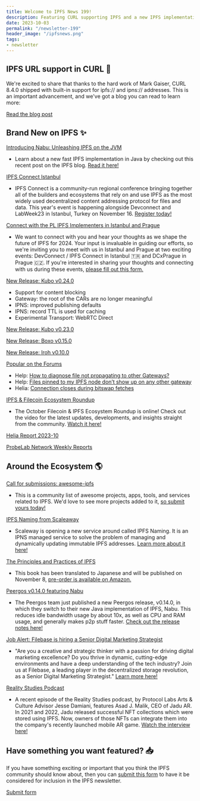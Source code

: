 ```yaml
---
title: Welcome to IPFS News 199!
description: Featuring CURL supporting IPFS and a new IPFS implementation called Nabu.
date: 2023-10-03
permalink: "/newsletter-199"
header_image: "/ipfsnews.png"
tags:
- newsletter
---
```


## **IPFS URL support in CURL 🔭**

We're excited to share that thanks to the hard work of Mark Gaiser, CURL 8.4.0 shipped with built-in support for ipfs:// and ipns:// addresses. This is an important advancement, and we've got a blog you can read to learn more:

<a href="https://blog.ipfs.tech/ipfs-uri-support-in-curl/" class="cta-button">Read the blog post</a>

## **Brand New on IPFS ✨**

[Introducing Nabu: Unleashing IPFS on the JVM](https://blog.ipfs.tech/2023-11-introducing-nabu/)

- Learn about a new fast IPFS implementation in Java by checking out this recent post on the IPFS blog. [Read it here!](https://blog.ipfs.tech/2023-11-introducing-nabu/)

[IPFS Connect Istanbul](https://istanbul2023.ipfsconnect.org/)

- IPFS Connect is a community-run regional conference bringing together all of the builders and ecosystems that rely on and use IPFS as the most widely used decentralized content addressing protocol for files and data. This year's event is happening alongside Devconnect and LabWeek23 in Istanbul, Turkey on November 16. [Register today!](https://istanbul2023.ipfsconnect.org/)

[Connect with the PL IPFS Implementers in Istanbul and Prague](https://forms.gle/CxUQPsEUg2CGkLgh6)

- We want to connect with you and hear your thoughts as we shape the future of IPFS for 2024. Your input is invaluable in guiding our efforts, so we're inviting you to meet with us in Istanbul and Prague at two exciting events: DevConnect / IPFS Connect in Istanbul 🇹🇷 and DCxPrague in Prague 🇨🇿. If you're interested in sharing your thoughts and connecting with us during these events, [please fill out this form.](https://forms.gle/CxUQPsEUg2CGkLgh6)

[New Release: Kubo v0.24.0](https://github.com/ipfs/kubo/releases/tag/v0.24.0)

- Support for content blocking
- Gateway: the root of the CARs are no longer meaningful
- IPNS: improved publishing defaults
- IPNS: record TTL is used for caching
- Experimental Transport: WebRTC Direct

[New Release: Kubo v0.23.0](https://github.com/ipfs/kubo/releases/tag/v0.23.0)

[New Release: Boxo v0.15.0](https://discuss.ipfs.tech/t/boxo-v0-15-0-is-out/17175)

[New Release: Iroh v0.10.0](https://github.com/n0-computer/iroh/releases/tag/v0.10.0)

[Popular on the Forums](https://discuss.ipfs.tech/top?period=monthly)

- Help: [How to diagnose file not propagating to other Gateways?](https://discuss.ipfs.tech/t/how-to-diagnose-file-not-propagating-to-other-gateways/17071)
- Help: [Files pinned to my IPFS node don’t show up on any other gateway](https://discuss.ipfs.tech/t/files-pinned-to-my-ipfs-node-dont-show-up-on-any-other-gateway/17132)
- Helia: [Connection closes during bitswap fetches](https://discuss.ipfs.tech/t/connection-closes-during-bitswap-fetches/17041)

[IPFS & Filecoin Ecosystem Roundup](https://www.youtube.com/watch?v=rn1nLUqJ4HM)

- The October Filecoin & IPFS Ecosystem Roundup is online! Check out the video for the latest updates, developments, and insights straight from the community. [Watch it here!](https://www.youtube.com/watch?v=rn1nLUqJ4HM)

[Helia Report 2023-10](https://pl-strflt.notion.site/Helia-Report-2023-10-ddd18180aec54ff9ad06f0771340b850)

[ProbeLab Network Weekly Reports](https://github.com/plprobelab/network-measurements/tree/master/reports/2023)


## **Around the Ecosystem 🌎**

[Call for submissions: awesome-ipfs](https://github.com/ipfs/awesome-ipfs)

- This is a community list of awesome projects, apps, tools, and services related to IPFS. We'd love to see more projects added to it, [so submit yours today!](https://github.com/ipfs/awesome-ipfs)

[IPFS Naming from Scaleaway](https://labs.scaleway.com/en/ipfs-naming/)

- Scaleway is opening a new service around called IPFS Naming. It is an IPNS managed service to solve the problem of managing and dynamically updating immutable IPFS addresses. [Learn more about it here!](https://labs.scaleway.com/en/ipfs-naming/)

[The Principles and Practices of IPFS](https://www.amazon.co.jp/o/ASIN/4297138379/gihyojp-22)

- This book has been translated to Japanese and will be published on November 8, [pre-order is available on Amazon.](https://www.amazon.co.jp/o/ASIN/4297138379/gihyojp-22)

[Peergos v0.14.0 featuring Nabu](https://peergos.net/public/peergos/releases)

- The Peergos team just published a new Peergos release, v0.14.0, in which they switch to their new Java implementation of IPFS, Nabu. This reduces idle bandwidth usage by about 10x, as well as CPU and RAM usage, and generally makes p2p stuff faster. [Check out the release notes here!](https://peergos.net/public/peergos/releases)

[Job Alert: Filebase is hiring a Senior Digital Marketing Strategist](https://wellfound.com/jobs/2807523-senior-digital-marketing-strategist)

- "Are you a creative and strategic thinker with a passion for driving digital marketing excellence? Do you thrive in dynamic, cutting-edge environments and have a deep understanding of the tech industry? Join us at Filebase, a leading player in the decentralized storage revolution, as a Senior Digital Marketing Strategist." [Learn more here!](https://wellfound.com/jobs/2807523-senior-digital-marketing-strategist)

[Reality Studies Podcast](https://www.youtube.com/watch?v=902OA94avbY)

- A recent episode of the Reality Studies podcast, by Protocol Labs Arts & Culture Advisor Jesse Damiani, features Asad J. Malik, CEO of Jadu AR. In 2021 and 2022, Jadu released successful NFT collections which were stored using IPFS. Now, owners of those NFTs can integrate them into the company's recently launched mobile AR game. [Watch the interview here!](https://www.youtube.com/watch?v=902OA94avbY)


## **Have something you want featured? 📥**

If you have something exciting or important that you think the IPFS community should know about, then you can [submit this form](https://airtable.com/appjqlMYucNiOYHl7/shrfPrKe112FW3ucv) to have it be considered for inclusion in the IPFS newsletter.

<a href="https://airtable.com/appjqlMYucNiOYHl7/shrfPrKe112FW3ucv" class="cta-button">Submit form</a>
